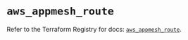 # `aws_appmesh_route`

Refer to the Terraform Registry for docs: [`aws_appmesh_route`](https://registry.terraform.io/providers/hashicorp/aws/5.91.0/docs/resources/appmesh_route).
